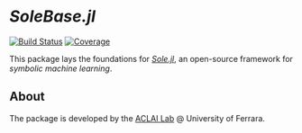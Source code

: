 # *SoleBase.jl*
 <!-- - Base layer for [*Sole.jl*](https://github.com/aclai-lab/Sole.jl) -->

[![Build Status](https://api.cirrus-ci.com/github/aclai-lab/SoleBase.jl.svg?branch=main)](https://cirrus-ci.com/github/aclai-lab/SoleBase.jl)
[![Coverage](https://codecov.io/gh/aclai-lab/SoleBase.jl/branch/master/graph/badge.svg)](https://codecov.io/gh/aclai-lab/SoleBase.jl)

This package lays the foundations for [*Sole.jl*](https://github.com/aclai-lab/Sole.jl), an open-source framework for *symbolic machine learning*.


## About

The package is developed by the [ACLAI Lab](https://aclai.unife.it/en/) @ University of Ferrara.
